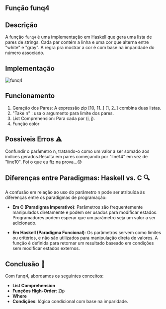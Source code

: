## Função funq4 


## Descrição
A função `funq4` é uma implementação em Haskell que gera uma lista de pares de strings. Cada par contém a linha e uma cor que alterna entre "white" e "gray". A regra pra mostrar a cor é com base na imparidade do número associado.


   ## Implementação
   
![funq4](https://github.com/user-attachments/assets/d95dd096-6a1c-4359-8455-490286b03a19)

   
## Funcionamento
1. Geração dos Pares: A expressão zip [10, 11..] [1, 2..] combina duas listas.
2. "Take n" : usa o argumento para limite dos pares.
3. List Comprehension: Para cada par (i, j).
4. Função color

## Possiveis Erros ⚠️
Confundir o parâmetro n, tratando-o como um valor a ser somado aos índices gerados.Resulta em pares começando por "line14" em vez de "line10". Foi o que eu fiz na prova...😓

## Diferenças entre Paradigmas: Haskell vs. C 🔍

A confusão em relação ao uso do parâmetro n pode ser atribuída às diferenças entre os paradigmas de programação:

- **Em C (Paradigma Imperativo)**: Parâmetros são frequentemente manipulados diretamente e podem ser usados para modificar estados. Programadores podem esperar que um parâmetro seja um valor a ser adicionado.

- **Em Haskell (Paradigma Funcional)**: Os parâmetros servem como limites ou critérios, e não são utilizados para manipulação direta de valores. A função é definida para retornar um resultado baseado em condições sem modificar estados externos.


## Conclusão 🎯

Com funq4, abordamos os seguintes conceitos:

- **List Comprehension**
- **Funções High-Order**: Zip
- **Where**
- **Condições**: lógica condicional com base na imparidade.
